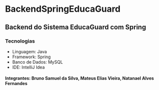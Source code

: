# BackendSpringEducaGuard

## Backend do Sistema EducaGuard com Spring 

### Tecnologias
- Linguagem: Java
- Framework: Spring
- Banco de Dados: MySQL
- IDE: IntelliJ Idea

#### Integrantes: Bruno Samuel da Silva, Mateus Elias Vieira, Natanael Alves Fernandes
